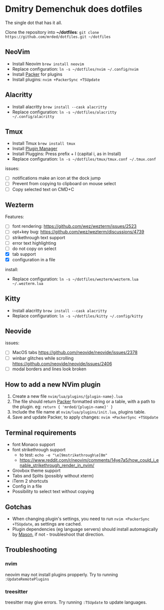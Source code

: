 # Dmitry Demenchuk does dotfiles

The single dot that has it all.

Clone the repository into **~/dotfiles**: `git clone https://github.com/mrded/dotfiles.git ~/dotfiles`

## NeoVim
- Install Neovim `brew install neovim`
- Replace configuration: `ln -s ~/dotfiles/nvim ~/.config/nvim`
- Install [Packer](https://github.com/wbthomason/packer.nvim) for plugins
- Install plugins: `nvim +PackerSync +TSUpdate`

## Alacritty
- Install alacritty `brew install --cask alacritty`
- Replace configuration: `ln -s ~/dotfiles/alacritty ~/.config/alacritty`

## Tmux
- Install Tmux `brew install tmux`
- Install [Plugin Manager](https://github.com/tmux-plugins/tpm)
- Install Pluggins: Press prefix + I (capital i, as in Install) 
- Replace configuration: `ln -s ~/dotfiles/tmux/tmux.conf ~/.tmux.conf`

issues:
- [ ] notifications make an icon at the dock jump
- [ ] Prevent from copying to clipboard on mouse select
- [ ] Copy selected text on CMD+C

## Wezterm
Features:
- [ ] font rendering: https://github.com/wez/wezterm/issues/2523
- [ ] opt+key bug: https://github.com/wez/wezterm/discussions/4739
- [ ] strikethrough text support
- [ ] error text highlighting 
- [ ] do not copy on select
- [X] tab support
- [X] configuration in a file

install:
- Replace configuration: `ln -s ~/dotfiles/wezterm/wezterm.lua ~/.wezterm.lua`

## Kitty
- Install alacritty `brew install --cask alacritty`
- Replace configuration: `ln -s ~/dotfiles/kitty ~/.config/kitty`

## Neovide
issues:
- [ ] MacOS tabs https://github.com/neovide/neovide/issues/2378
- [ ] winbar glitches while scrolling https://github.com/neovide/neovide/issues/2406
- [ ] modal borders and lines look broken

## How to add a new NVim plugin
1. Create a new file `nvim/lua/plugins/{plugin-name}.lua`
2. The file should return [Packer](https://github.com/wbthomason/packer.nvim) formatted string or a table, with a path to the plugin. eg: `return { 'mrded/{plugin-name}' }` 
3. Include the file name at `nvim/lua/plugins/init.lua`, plugins table.
4. Save and update Packer, to apply changes: `nvim +PackerSync +TSUpdate`

## Terminal requirements
- font Monaco support
- font strikethrough support
    - to test: `echo -e "\e[9mstrikethrough\e[0m"`
    - https://www.reddit.com/r/neovim/comments/14ye7a5/how_could_i_enable_strikethrough_render_in_nvim/
- Grovbox theme support
- Tabs and Splits (possibly without xterm)
- iTerm 2 shortcuts 
- Config in a file
- Possibility to select text without copying

## Gotchas
- When changing plugin's settings, you need to run `nvim +PackerSync +TSUpdate`, as settings are cached.
- Plugin dependencies (eg language servers) should install automagically by [Mason](https://github.com/williamboman/mason.nvim), if not - troubleshoot that direction.

## Troubleshooting

### nvim
neovim may not install plugins propperly. Try to running `:UpdateRemotePlugins`

### treesitter
treesitter may give errors. Try running `:TSUpdate` to update languages.
